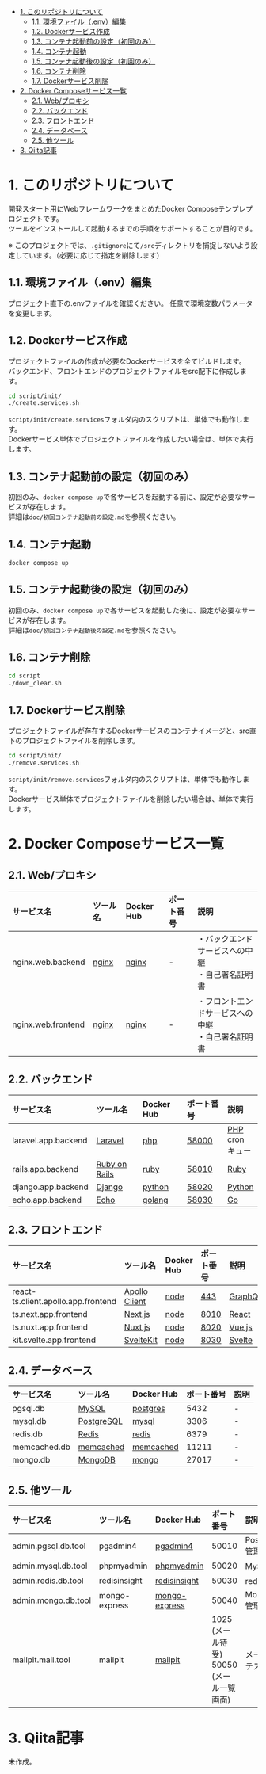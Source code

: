 - [1. このリポジトリについて](#1-このリポジトリについて)
  - [1.1. 環境ファイル（.env）編集](#11-環境ファイルenv編集)
  - [1.2. Dockerサービス作成](#12-dockerサービス作成)
  - [1.3. コンテナ起動前の設定（初回のみ）](#13-コンテナ起動前の設定初回のみ)
  - [1.4. コンテナ起動](#14-コンテナ起動)
  - [1.5. コンテナ起動後の設定（初回のみ）](#15-コンテナ起動後の設定初回のみ)
  - [1.6. コンテナ削除](#16-コンテナ削除)
  - [1.7. Dockerサービス削除](#17-dockerサービス削除)
- [2. Docker Composeサービス一覧](#2-docker-composeサービス一覧)
  - [2.1. Web/プロキシ](#21-webプロキシ)
  - [2.2. バックエンド](#22-バックエンド)
  - [2.3. フロントエンド](#23-フロントエンド)
  - [2.4. データベース](#24-データベース)
  - [2.5. 他ツール](#25-他ツール)
- [3. Qiita記事](#3-qiita記事)

# 1. このリポジトリについて

開発スタート用にWebフレームワークをまとめたDocker Composeテンプレプロジェクトです。  
ツールをインストールして起動するまでの手順をサポートすることが目的です。

※ このプロジェクトでは、`.gitignore`にて`/src`ディレクトリを捕捉しないよう設定しています。（必要に応じて指定を削除します）

## 1.1. 環境ファイル（.env）編集

プロジェクト直下の.envファイルを確認ください。
任意で環境変数パラメータを変更します。

## 1.2. Dockerサービス作成

プロジェクトファイルの作成が必要なDockerサービスを全てビルドします。  
バックエンド、フロントエンドのプロジェクトファイルをsrc配下に作成します。

```sh
cd script/init/
./create.services.sh
```

`script/init/create.services`フォルダ内のスクリプトは、単体でも動作します。  
Dockerサービス単体でプロジェクトファイルを作成したい場合は、単体で実行します。

## 1.3. コンテナ起動前の設定（初回のみ）

初回のみ、`docker compose up`で各サービスを起動する前に、設定が必要なサービスが存在します。  
詳細は`doc/初回コンテナ起動前の設定.md`を参照ください。


## 1.4. コンテナ起動

```sh
docker compose up
```

## 1.5. コンテナ起動後の設定（初回のみ）

初回のみ、`docker compose up`で各サービスを起動した後に、設定が必要なサービスが存在します。  
詳細は`doc/初回コンテナ起動後の設定.md`を参照ください。

## 1.6. コンテナ削除

```sh
cd script
./down_clear.sh
```

## 1.7. Dockerサービス削除

プロジェクトファイルが存在するDockerサービスのコンテナイメージと、src直下のプロジェクトファイルを削除します。

```sh
cd script/init/
./remove.services.sh
```

`script/init/remove.services`フォルダ内のスクリプトは、単体でも動作します。  
Dockerサービス単体でプロジェクトファイルを削除したい場合は、単体で実行します。

# 2. Docker Composeサービス一覧

## 2.1. Web/プロキシ

| サービス名 | ツール名 | Docker Hub | ポート番号 | 説明  |
| :--- | :--- | :--- | :--- | :--- |
| nginx.web.backend | [nginx](https://nginx.org/en/) | [nginx](https://hub.docker.com/_/nginx) | - | ・バックエンドサービスへの中継<br>・自己署名証明書 |
| nginx.web.frontend | [nginx](https://nginx.org/en/) | [nginx](https://hub.docker.com/_/nginx) | - | ・フロントエンドサービスへの中継<br>・自己署名証明書 |

## 2.2. バックエンド

| サービス名 | ツール名 | Docker Hub | ポート番号 | 説明 |
| :--- | :--- | :--- | :--- | :--- |
| laravel.app.backend | [Laravel](https://readouble.com/laravel/10.x/ja/installation.html) | [php](https://hub.docker.com/_/php) | [58000](https://localhost:58000) | [PHP](https://www.php.net/)<br>cron<br>キュー |
| rails.app.backend | [Ruby on Rails](https://rubyonrails.org/) | [ruby](https://hub.docker.com/_/ruby) | [58010](https://localhost:58010) | [Ruby](https://www.ruby-lang.org/ja/) |
| django.app.backend | [Django](https://www.djangoproject.com/) | [python](https://hub.docker.com/_/python) | [58020](https://localhost:58020) | [Python](https://www.python.org/) |
| echo.app.backend | [Echo](https://echo.labstack.com/) | [golang](https://hub.docker.com/_/golang) | [58030](https://localhost:58030) | [Go](https://go.dev/) |

## 2.3. フロントエンド

| サービス名 | ツール名 | Docker Hub | ポート番号 | 説明  |
| :--- | :--- | :--- | :--- | :--- |
| react-ts.client.apollo.app.frontend | [Apollo Client](https://www.apollographql.com/docs/react/) | [node](https://hub.docker.com/_/node) | [443](https://localhost) | [GraphQL](https://graphql.org/) |
| ts.next.app.frontend | [Next.js](https://nextjs.org/) | [node](https://hub.docker.com/_/node) | [8010](https://localhost:8010) | [React](https://ja.react.dev/blog/2023/03/16/introducing-react-dev) |
| ts.nuxt.app.frontend | [Nuxt.js](https://nuxt.com/) | [node](https://hub.docker.com/_/node) | [8020](https://localhost:8020) | [Vue.js](https://ja.vuejs.org/) |
| kit.svelte.app.frontend | [SvelteKit](https://kit.svelte.jp/) | [node](https://hub.docker.com/_/node) | [8030](https://localhost:8030) | [Svelte](https://svelte.jp/) |

## 2.4. データベース

| サービス名 | ツール名 | Docker Hub | ポート番号 | 説明  |
| :--- | :--- | :--- | :--- | :--- |
| pgsql.db | [MySQL](https://www.mysql.com/jp/) | [postgres](https://hub.docker.com/_/postgres) | 5432 | - |
| mysql.db | [PostgreSQL](https://www.postgresql.jp/) | [mysql](https://hub.docker.com/_/mysql) | 3306 | - |
| redis.db | [Redis](https://redis.io/) | [redis](https://hub.docker.com/_/redis) | 6379 | - |
| memcached.db | [memcached](https://memcached.org/) | [memcached](https://hub.docker.com/_/memcached) | 11211 | - |
| mongo.db | [MongoDB](https://www.mongodb.com/ja-jp) | [mongo](https://hub.docker.com/_/mongo) | 27017 | - |

## 2.5. 他ツール

| サービス名 | ツール名 | Docker Hub | ポート番号 | 説明  |
| :--- | :--- | :--- | :--- | :--- |
| admin.pgsql.db.tool | pgadmin4 | [pgadmin4](https://hub.docker.com/r/dpage/pgadmin4) | 50010 | PostgreSQL管理 |
| admin.mysql.db.tool | phpmyadmin | [phpmyadmin](https://hub.docker.com/_/phpmyadmin) | 50020 | MySQL管理 |
| admin.redis.db.tool | redisinsight | [redisinsight](https://hub.docker.com/r/redislabs/redisinsight) | 50030 | redis管理 |
| admin.mongo.db.tool | mongo-express | [mongo-express](https://hub.docker.com/_/mongo-express) | 50040 | MongoDB管理 |
| mailpit.mail.tool | mailpit | [mailpit](https://hub.docker.com/r/axllent/mailpit) | 1025 (メール待受)<br>50050 (メール一覧画面) | メール送信テスト |

# 3. Qiita記事

未作成。
